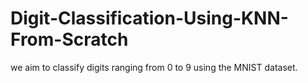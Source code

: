 # Digit-Classification-Using-KNN-From-Scratch
we aim to classify digits ranging from 0 to 9 using the MNIST dataset.
